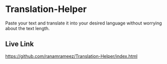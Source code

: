 # Translation-Helper

Paste your text and translate it into your desired language without worrying about the text length.

## Live Link

<https://github.com/ranamrameez/Translation-Helper/index.html>
